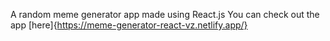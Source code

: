 A random meme generator app made using React.js
You can check out the app [here]{https://meme-generator-react-vz.netlify.app/}
